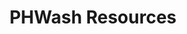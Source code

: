 ---
rank: 3
role: "Web Dev"
type: web-dev
title: "PHWash Resources"
image: "phwash.jpg"
link: "www.phwashresources.com"
bg-color: "2ba88f"
---